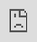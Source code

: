 ```yaml
---
layout: post
title: "김청하, 'Querencia' 앨범 사이드 D 예고편 투하"
author: "undefined"
thumbnail: "https://www.allkpop.com/upload/2021/02/content/041006/thumb/1612451197_germainej.jpg"
tags: 
---
```




<div class="video_wrapper" style="padding-top: 56.25%;">
    <iframe id="player" class="main_video" src="https://www.youtube.com/embed/BiMzPalZNk8" width="100%" height="100%" frameborder="0" allowfullscreen="" style="display: block !important; position: absolute; top: 0px; left: 0px; width: 100%; height: 100%;"></iframe>
</div>


김청하가 다가오는 앨범 `Quencia`의 사이드 D의 시사회를 공개했다.

위의 앨범 미리보기는 "Pleasure"의 오디오 티저, 그녀의 사전 발매 곡 "X", "All Night Long", "Hon`t I`m Tired", "Comes N Goes", 그리고 "Quencia" (에필로그)를 제공한다. 총 21곡이 수록된 김청하의 곧 발매될 첫 번째 스튜디오 앨범 `Quencia`는 2월 15일 KST에서 떨어질 것으로 예상된다.

위의 김청하 쪽 D 예고편, 여기 C 예고편, 여기 B 예고편, 그리고 여기 A 예고편을 놓쳤다면 여기 들어보세요.